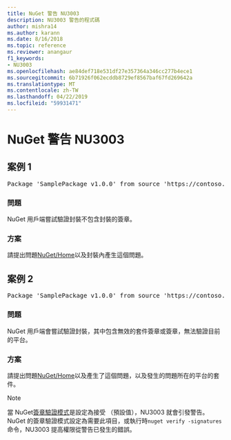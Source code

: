 ```yaml
---
title: NuGet 警告 NU3003
description: NU3003 警告的程式碼
author: mishra14
ms.author: karann
ms.date: 8/16/2018
ms.topic: reference
ms.reviewer: anangaur
f1_keywords:
- NU3003
ms.openlocfilehash: ae84def718e531df27e357364a346cc277b4ece1
ms.sourcegitcommit: 6b71926f062ecddb8729ef8567baf67fd269642a
ms.translationtype: MT
ms.contentlocale: zh-TW
ms.lasthandoff: 04/22/2019
ms.locfileid: "59931471"
---
```

# <a name="nuget-warning-nu3003"></a>NuGet 警告 NU3003

## <a name="scenario-1"></a>案例 1

<pre>Package 'SamplePackage v1.0.0' from source 'https://contoso.com/index.json': The package is not signed. Unable to verify signature from an unsigned package.</pre>

### <a name="issue"></a>問題

NuGet 用戶端嘗試驗證封裝不包含封裝的簽章。


### <a name="solution"></a>方案

請提出問題[NuGet/Home](https://github.com/NuGet/Home/issues)以及封裝內產生這個問題。



## <a name="scenario-2"></a>案例 2

<pre>Package 'SamplePackage v1.0.0' from source 'https://contoso.com/index.json': The package signature is invalid or cannot be verified on this platform.</pre>

### <a name="issue"></a>問題

NuGet 用戶端會嘗試驗證封裝，其中包含無效的套件簽章或簽章，無法驗證目前的平台。


### <a name="solution"></a>方案

請提出問題[NuGet/Home](https://github.com/NuGet/Home/issues)以及產生了這個問題，以及發生的問題所在的平台的套件。

> [!Note]
> 當 NuGet[簽章驗證模式](https://docs.microsoft.com/en-us/nuget/consume-packages/installing-signed-packages#configure-package-signature-requirements)是設定為接受 （預設值），NU3003 就會引發警告。 NuGet 的簽章驗證模式設定為需要此項目，或執行時`nuget verify -signatures`命令，NU3003 提高權限從警告已發生的錯誤。 

